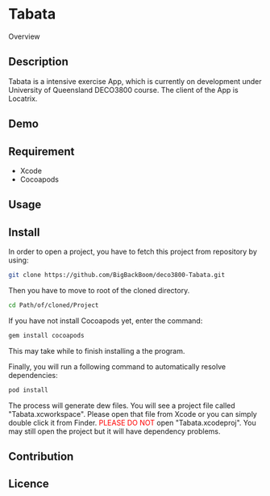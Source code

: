 Tabata
====

Overview

## Description
Tabata is a intensive exercise App, which is currently on development under University of Queensland DECO3800 course.
The client of the App is Locatrix. 

## Demo

## Requirement
- Xcode
- Cocoapods

## Usage

## Install
In order to open a project, you have to fetch this project from repository by using:
```bash
git clone https://github.com/BigBackBoom/deco3800-Tabata.git
```

Then you have to move to root of the cloned directory.
```bash
cd Path/of/cloned/Project
```

If you have not install Cocoapods yet, enter the command:
```bash
gem install cocoapods
```
This may take while to finish installing a the program. 

Finally, you will run a following command to automatically resolve dependencies:
```bash
pod install
```
The process will generate dew files. You will see a project file called "Tabata.xcworkspace". 
Please open that file from Xcode or you can simply double click it from Finder. <span style="color:red;">
PLEASE DO NOT</span> open "Tabata.xcodeproj".
You may still open the project but it will have dependency problems. 


## Contribution

## Licence
